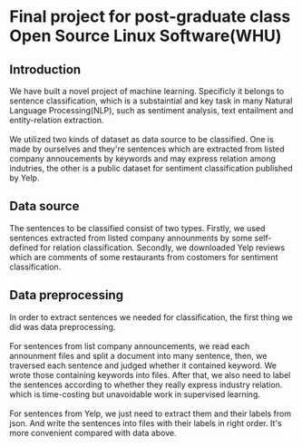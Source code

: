 # Final project for post-graduate class Open Source Linux Software(WHU)
## Introduction
We have built a novel project of machine learning. Specificly it belongs to sentence classification, which is a substaintial and key task in 
many Natural Language Processing(NLP), such as sentiment analysis, text entailment and entity-relation extraction. <br><br>
We utilized two kinds of dataset as data source to be classified. One is made by ourselves and they're sentences which are extracted from 
listed company annoucements by keywords and may express relation among indutries, the other is a public dataset for sentiment classification published by Yelp.
## Data source
The sentences to be classified consist of two types. Firstly, we used sentences extracted from listed company announments by some self-defined for relation classification. Secondly, we downloaded Yelp reviews which are comments of some restaurants from costomers for sentiment classification.
## Data preprocessing
In order to extract sentences we needed for classification, the first thing we did was data preprocessing. <br><br>
For sentences from list company announcements, we read each announment files and split a document into many sentence, then, we traversed 
each sentence and judged whether it contained keyword. We wrote those containing keywords into files. After that, we also need to label the 
sentences according to whether they really express industry relation. which is time-costing but unavoidable work in supervised learning.<br><br>
For sentences from Yelp, we just need to extract them and their labels from json. And write the sentences into files with their labels in right order. It's more convenient compared with data above.
